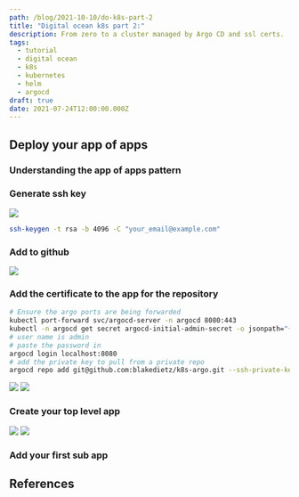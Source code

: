 ```yaml
---
path: /blog/2021-10-10/do-k8s-part-2
title: "Digital ocean k8s part 2:"
description: From zero to a cluster managed by Argo CD and ssl certs.
tags:
  - tutorial
  - digital ocean
  - k8s
  - kubernetes
  - helm
  - argocd
draft: true
date: 2021-07-24T12:00:00.000Z
---
```


## Deploy your app of apps

### Understanding the app of apps pattern

### Generate ssh key

![](part-3/create-ssh-key.gif)

```bash
ssh-keygen -t rsa -b 4096 -C "your_email@example.com"
```

### Add to github

![](part-3/create-new-ssh-key.gif)

### Add the certificate to the app for the repository

```bash
# Ensure the argo ports are being forwarded
kubectl port-forward svc/argocd-server -n argocd 8080:443
kubectl -n argocd get secret argocd-initial-admin-secret -o jsonpath="{.data.password}" | base64 -d | pbcopy
# user name is admin
# paste the password in
argocd login localhost:8080
# add the private key to pull from a private repo
argocd repo add git@github.com:blakedietz/k8s-argo.git --ssh-private-key-path ~/.ssh/argo_cd_gh_deploy```
```
![](part-3/prepare-for-adding-cert.gif)
![](part-3/add-cert.gif)

### Create your top level app

![](part-3/create-top-level-app.gif)
![](part-3/view-empty-app.gif)

### Add your first sub app


## References
